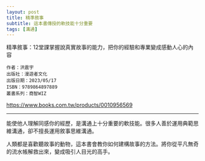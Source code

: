 ```yaml
---
layout: post
title: 精準敘事
subtitle: 這本書傳授的軟技能十分重要
tags: [溝通]
---
```


精準敘事：12堂課掌握說真實故事的能力，把你的經驗和專業變成感動人心的內容

```
作者：洪震宇  
出版社：漫遊者文化  
出版日期：2023/05/17
ISBN：9789864897889
叢書系列：商智WIZ
```

<https://www.books.com.tw/products/0010956569>

---

能使他人理解同感你的經歷，是溝通上十分重要的軟技能。很多人善於運用典範思維溝通，卻不擅長運用敘事思維溝通。

人類都是喜歡聽故事的動物，這本書會教你如何建構故事的方法。將你從平凡無奇的流水帳解救出來，變成吸引人目光的高手。